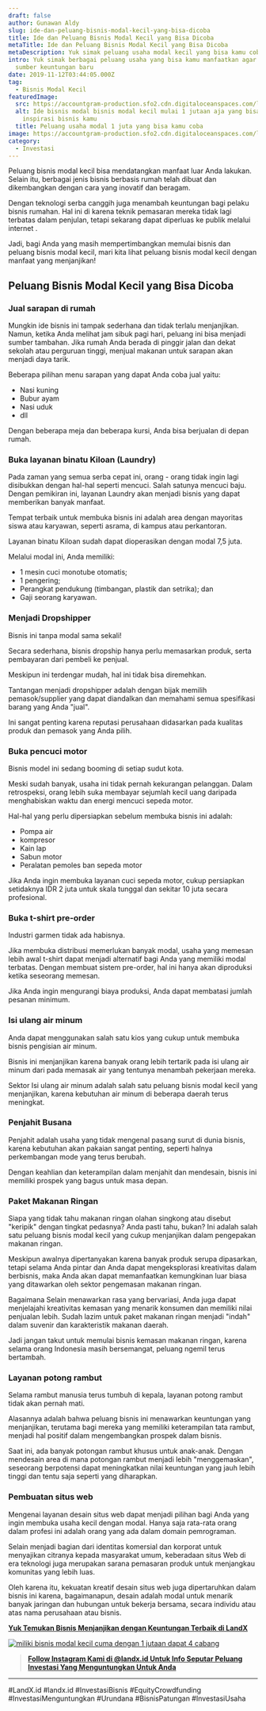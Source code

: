 ```yaml
---
draft: false
author: Gunawan Aldy
slug: ide-dan-peluang-bisnis-modal-kecil-yang-bisa-dicoba
title: Ide dan Peluang Bisnis Modal Kecil yang Bisa Dicoba
metaTitle: Ide dan Peluang Bisnis Modal Kecil yang Bisa Dicoba
metaDescription: Yuk simak peluang usaha modal kecil yang bisa kamu coba dengan modal kecil
intro: Yuk simak berbagai peluang usaha yang bisa kamu manfaatkan agar bisa jadi
  sumber keuntungan baru
date: 2019-11-12T03:44:05.000Z
tag:
  - Bisnis Modal Kecil
featuredImage:
  src: https://accountgram-production.sfo2.cdn.digitaloceanspaces.com/landx_ghost/2019/11/Ide-dan-Peluang-Bisnis-Modal-Kecil-yang-Bisa-Dicoba.jpg
  alt: Ide bisnis modal bisnis modal kecil mulai 1 jutaan aja yang bisa jadi
    inspirasi bisnis kamu
  title: Peluang usaha modal 1 juta yang bisa kamu coba
image: https://accountgram-production.sfo2.cdn.digitaloceanspaces.com/landx_ghost/2019/11/Ide-dan-Peluang-Bisnis-Modal-Kecil-yang-Bisa-Dicoba.jpg
category:
  - Investasi
---
```



Peluang bisnis modal kecil bisa mendatangkan manfaat luar Anda lakukan. Selain itu, berbagai jenis bisnis berbasis rumah telah dibuat dan dikembangkan dengan cara yang inovatif dan beragam.

Dengan teknologi serba canggih juga menambah keuntungan bagi pelaku bisnis rumahan. Hal ini di karena teknik pemasaran mereka tidak lagi terbatas dalam penjulan, tetapi sekarang dapat diperluas ke publik melalui internet .

Jadi, bagi Anda yang masih mempertimbangkan memulai bisnis dan peluang bisnis modal kecil, mari kita lihat peluang bisnis modal kecil dengan manfaat yang menjanjikan!

## Peluang Bisnis Modal Kecil yang Bisa Dicoba

### Jual sarapan di rumah

Mungkin ide bisnis ini tampak sederhana dan tidak terlalu menjanjikan. Namun, ketika Anda melihat jam sibuk pagi hari, peluang ini bisa menjadi sumber tambahan. Jika rumah Anda berada di pinggir jalan dan dekat sekolah atau perguruan tinggi, menjual makanan untuk sarapan akan menjadi daya tarik.

Beberapa pilihan menu sarapan yang dapat Anda coba jual yaitu:

* Nasi kuning
* Bubur ayam
* Nasi uduk
* dll

Dengan beberapa meja dan beberapa kursi, Anda bisa berjualan di depan rumah.

### Buka layanan binatu Kiloan (Laundry)

Pada zaman yang semua serba cepat ini, orang - orang tidak ingin lagi disibukkan dengan hal-hal seperti mencuci. Salah satunya mencuci baju. Dengan pemikiran ini, layanan Laundry akan menjadi bisnis yang dapat memberikan banyak manfaat.

Tempat terbaik untuk membuka bisnis ini adalah area dengan mayoritas siswa atau karyawan, seperti asrama, di kampus atau perkantoran.

Layanan binatu Kiloan sudah dapat dioperasikan dengan modal 7,5 juta.

Melalui modal ini, Anda memiliki:

* 1 mesin cuci monotube otomatis;
* 1 pengering;
* Perangkat pendukung (timbangan, plastik dan setrika); dan
* Gaji seorang karyawan.

### Menjadi Dropshipper

Bisnis ini tanpa modal sama sekali!

Secara sederhana, bisnis dropship hanya perlu memasarkan produk, serta pembayaran dari pembeli ke penjual.

Meskipun ini terdengar mudah, hal ini tidak bisa diremehkan.

Tantangan menjadi dropshipper adalah dengan bijak memilih pemasok/supplier yang dapat diandalkan dan memahami semua spesifikasi barang yang Anda "jual".

Ini sangat penting karena reputasi perusahaan didasarkan pada kualitas produk dan pemasok yang Anda pilih.

### Buka pencuci motor

Bisnis model ini sedang booming di setiap sudut kota.

Meski sudah banyak, usaha ini tidak pernah kekurangan pelanggan. Dalam retrospeksi, orang lebih suka membayar sejumlah kecil uang daripada menghabiskan waktu dan energi mencuci sepeda motor.

Hal-hal yang perlu dipersiapkan sebelum membuka bisnis ini adalah:

* Pompa air
* kompresor
* Kain lap
* Sabun motor
* Peralatan pemoles ban sepeda motor

Jika Anda ingin membuka layanan cuci sepeda motor, cukup persiapkan setidaknya IDR 2 juta untuk skala tunggal dan sekitar 10 juta secara profesional.

### Buka t-shirt pre-order

Industri garmen tidak ada habisnya.

Jika membuka distribusi memerlukan banyak modal, usaha yang memesan lebih awal t-shirt dapat menjadi alternatif bagi Anda yang memiliki modal terbatas. Dengan membuat sistem pre-order, hal ini hanya akan diproduksi ketika seseorang memesan.

Jika Anda ingin mengurangi biaya produksi, Anda dapat membatasi jumlah pesanan minimum.

### Isi ulang air minum

Anda dapat menggunakan salah satu kios yang cukup untuk membuka bisnis pengisian air minum.

Bisnis ini menjanjikan karena banyak orang lebih tertarik pada isi ulang air minum dari pada memasak air yang tentunya menambah pekerjaan mereka.

Sektor Isi ulang air minum adalah salah satu peluang bisnis modal kecil yang menjanjikan, karena kebutuhan air minum di beberapa daerah terus meningkat.

### Penjahit Busana

Penjahit adalah usaha yang tidak mengenal pasang surut di dunia bisnis, karena kebutuhan akan pakaian sangat penting, seperti halnya perkembangan mode yang terus berubah.

Dengan keahlian dan keterampilan dalam menjahit dan mendesain, bisnis ini memiliki prospek yang bagus untuk masa depan.

### Paket Makanan Ringan

Siapa yang tidak tahu makanan ringan olahan singkong atau disebut "keripik" dengan tingkat pedasnya? Anda pasti tahu, bukan? Ini adalah salah satu peluang bisnis modal kecil yang cukup menjanjikan dalam pengepakan makanan ringan.

Meskipun awalnya dipertanyakan karena banyak produk serupa dipasarkan, tetapi selama Anda pintar dan Anda dapat mengeksplorasi kreativitas dalam berbisnis, maka Anda akan dapat memanfaatkan kemungkinan luar biasa yang ditawarkan oleh sektor pengemasan makanan ringan.

Bagaimana Selain menawarkan rasa yang bervariasi, Anda juga dapat menjelajahi kreativitas kemasan yang menarik konsumen dan memiliki nilai penjualan lebih. Sudah lazim untuk paket makanan ringan menjadi "indah" dalam suvenir dan karakteristik makanan daerah.

Jadi jangan takut untuk memulai bisnis kemasan makanan ringan, karena selama orang Indonesia masih bersemangat, peluang ngemil terus bertambah.

### Layanan potong rambut

Selama rambut manusia terus tumbuh di kepala, layanan potong rambut tidak akan pernah mati.

Alasannya adalah bahwa peluang bisnis ini menawarkan keuntungan yang menjanjikan, terutama bagi mereka yang memiliki keterampilan tata rambut, menjadi hal positif dalam mengembangkan prospek dalam bisnis.

Saat ini, ada banyak potongan rambut khusus untuk anak-anak. Dengan mendesain area di mana potongan rambut menjadi lebih "menggemaskan", seseorang berpotensi dapat meningkatkan nilai keuntungan yang jauh lebih tinggi dan tentu saja seperti yang diharapkan.

### Pembuatan situs web

Mengenai layanan desain situs web dapat menjadi pilihan bagi Anda yang ingin membuka usaha kecil dengan modal. Hanya saja rata-rata orang dalam profesi ini adalah orang yang ada dalam domain pemrograman.

Selain menjadi bagian dari identitas komersial dan korporat untuk menyajikan citranya kepada masyarakat umum, keberadaan situs Web di era teknologi juga merupakan sarana pemasaran produk untuk menjangkau komunitas yang lebih luas.

Oleh karena itu, kekuatan kreatif desain situs web juga dipertaruhkan dalam bisnis ini karena, bagaimanapun, desain adalah modal untuk menarik banyak jaringan dan hubungan untuk bekerja bersama, secara individu atau atas nama perusahaan atau bisnis.

**[Yuk Temukan Bisnis Menjanjikan dengan Keuntungan Terbaik di LandX](https://landx.id/project/?utm_source=Blog&utm_medium=organic+keyword&utm_campaign=blog&utm_id=Blog)**

[![miliki bisnis modal kecil cuma dengan 1 jutaan dapat 4 cabang ](https://accountgram-production.sfo2.cdn.digitaloceanspaces.com/landx_ghost/2021/11/jadi-owner-bisnis-hanya-1-jutaan-dengan-cuan-yang-sangat-menjanjikan.png)](https://landx.id/project/?utm_source=Blog&utm_medium=organic+keyword&utm_campaign=blog&utm_id=Blog)


> [**Follow Instagram Kami di @landx.id Untuk Info Seputar Peluang Investasi Yang Menguntungkan Untuk Anda**](https://instagram.com/landx.id?utm_medium=copy_link)

---

#LandX.id	#landx.id	#InvestasiBisnis	#EquityCrowdfunding	#InvestasiMenguntungkan	#Urundana	#BisnisPatungan	#InvestasiUsaha

